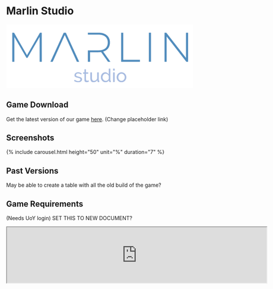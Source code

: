 # Marlin Studio

![](Images/logo.png)

## Game Download
Get the latest version of our game [here](https://www.google.com "Latest Build"). (Change placeholder link)

## Screenshots
{% include carousel.html height="50" unit="%" duration="7" %}

## Past Versions
May be able to create a table with all the old build of the game?

## Game Requirements

(Needs UoY login) SET THIS TO NEW DOCUMENT?

<iframe src="https://docs.google.com/document/d/e/2PACX-1vSpYnHQERPBEKTfu6u7jbWGK07JpBDb0FXgb6J5HYC2c9oDmzqwAVuqoHTK3cBisoQhZRNjwngtV3g-/pub?embedded=true" width="700"></iframe>